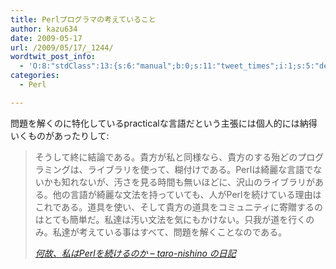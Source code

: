 ```yaml
---
title: Perlプログラマの考えていること
author: kazu634
date: 2009-05-17
url: /2009/05/17/_1244/
wordtwit_post_info:
  - 'O:8:"stdClass":13:{s:6:"manual";b:0;s:11:"tweet_times";i:1;s:5:"delay";i:0;s:7:"enabled";i:1;s:10:"separation";s:2:"60";s:7:"version";s:3:"3.7";s:14:"tweet_template";b:0;s:6:"status";i:2;s:6:"result";a:0:{}s:13:"tweet_counter";i:2;s:13:"tweet_log_ids";a:1:{i:0;i:4597;}s:9:"hash_tags";a:0:{}s:8:"accounts";a:1:{i:0;s:7:"kazu634";}}'
categories:
  - Perl

---
```

<div class="section">
<p>
    問題を解くのに特化しているpracticalな言語だという主張には個人的には納得いくものがあったりして:
</p>
  
<blockquote title="何故、私はPerlを続けるのか - taro-nishino の日記" cite="http://slashdot.jp/~taro-nishino/journal/475752">
<p>
      そうして終に結論である。貴方が私と同様なら、貴方のする殆どのプログラミングは、ライブラリを使って、糊付けである。Perlは綺麗な言語でないかも知れないが、汚さを見る時間も無いほどに、沢山のライブラリがある。他の言語が綺麗な文法を持っていても、人がPerlを続けている理由はこれである。道具を使い、そして貴方の道具をコミュニティに寄贈するのはとても簡単だ。私達は汚い文法を気にもかけない。只我が道を行くのみ。私達が考えている事はすべて、問題を解くことなのである。
</p>
    
<p>
<cite><a href="http://slashdot.jp/~taro-nishino/journal/475752" onclick="__gaTracker('send', 'event', 'outbound-article', 'http://slashdot.jp/~taro-nishino/journal/475752', '何故、私はPerlを続けるのか &#8211; taro-nishino の日記');" target="_blank">何故、私はPerlを続けるのか &#8211; taro-nishino の日記</a></cite>
</p>
</blockquote>
</div>